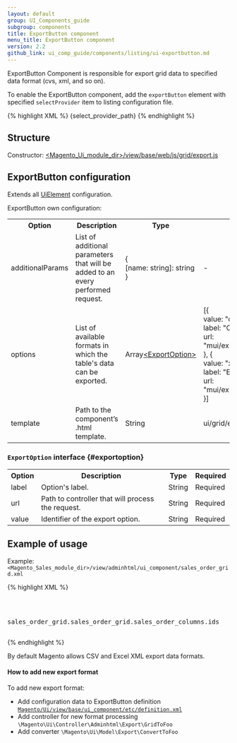 ```yaml
---
layout: default
group: UI_Components_guide
subgroup: components
title: ExportButton component
menu_title: ExportButton component
version: 2.2
github_link: ui_comp_guide/components/listing/ui-exportbutton.md
---
```


ExportButton Component is responsible for export grid data to specified data format (cvs, xml, and so on).

To enable the ExportButton сomponent, add the `exportButton` element with specified `selectProvider` item to listing configuration file.

{% highlight XML %}
<exportButton name="export_button">
    <argument name="data" xsi:type="array">
        <item name="config" xsi:type="array">
            <item name="selectProvider" xsi:type="string">{select_provider_path}</item>
        </item>
    </argument>
</exportButton>
{% endhighlight %}

## Structure

Constructor: [<Magento_Ui_module_dir>/view/base/web/js/grid/export.js]({{site.mage2200url}}app/code/Magento/Ui/view/base/web/js/grid/export.js)

## ExportButton configuration

Extends all [UiElement]({{page.baseurl}}ui_comp_guide/concepts/ui_comp_uielement_concept.html) configuration.

ExportButton own configuration:

<table>
  <tr>
    <th>Option</th>
    <th>Description</th>
    <th>Type</th>
    <th>Default</th>
  </tr>
  <tr>
    <td>additionalParams</td>
    <td>List of additional parameters that will be added to an every performed request.</td>
    <td>{<br>[name: string]: string<br>}</td>
    <td>-</td>
  </tr>
  <tr>
    <td>options</td>
    <td>List of available formats in which the table's data can be exported.</td>
    <td>Array<a href="#exportoption">&lt;ExportOption&gt;</a> </td>
    <td>[{<br>value: "csv",<br>label: "CSV",<br>url: "mui/export/gridToCsv"<br>}, {<br>value: "xml",<br>label: "Excel XML",<br>url: "mui/export/gridToXml"<br>}]</td>
  </tr>
  <tr>
    <td>template</td>
    <td>Path to the component’s .html template.</td>
    <td>String</td>
    <td>ui/grid/exportButton</td>
  </tr>
</table>

### `ExportOption` interface {#exportoption}

<table>
  <tr>
    <th>Option</th>
    <th>Description</th>
    <th>Type</th>
    <th>Required</th>
  </tr>
  <tr>
    <td>label</td>
    <td>Option's label.</td>
    <td>String</td>
    <td>Required</td>
  </tr>
  <tr>
    <td>url</td>
    <td>Path to controller that will process the request.</td>
    <td>String</td>
    <td>Required</td>
  </tr>
  <tr>
    <td>value</td>
    <td>Identifier of the export option.</td>
    <td>String</td>
    <td>Required</td>
  </tr>
</table>

## Example of usage

Example: `<Magento_Sales_module_dir>/view/adminhtml/ui_component/sales_order_grid.xml`

{% highlight XML %}
<listing xmlns:xsi="http://www.w3.org/2001/XMLSchema-instance">
    <container name="listing_top">
        <exportButton name="export_button">
            <argument name="data" xsi:type="array">
                <item name="config" xsi:type="array">
                    <item name="selectProvider" xsi:type="string">sales_order_grid.sales_order_grid.sales_order_columns.ids</item>
                </item>
            </argument>
        </exportButton>
    </container>
</listing>
{% endhighlight %}

By default Magento allows CSV and Excel XML export data formats.

#### How to add new export format

To add new export format:

* Add configuration data to ExportButton definition <a href="{{page.baseurl}}ui-library/ui-definition.html">`Magento/Ui/view/base/ui_component/etc/definition.xml`</a>
* Add controller for new format processing `\Magento\Ui\Controller\Adminhtml\Export\GridToFoo`
* Add converter `\Magento\Ui\Model\Export\ConvertToFoo`
